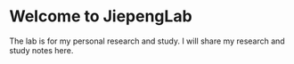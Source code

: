 # Welcome to JiepengLab

The lab is for my personal research and study. I will share my research and study notes here.

